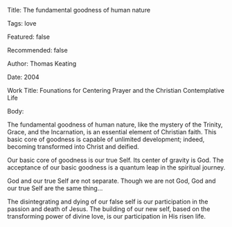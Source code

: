 Title:  The fundamental goodness of human nature

Tags:   love

Featured: false

Recommended: false

Author: Thomas Keating

Date:   2004

Work Title: Founations for Centering Prayer and the Christian Contemplative Life

Body: 

The fundamental goodness of human nature, like the mystery of the Trinity, Grace, and the Incarnation, is an essential element of Christian faith. This basic core of goodness is capable of unlimited development; indeed, becoming transformed into Christ and deified. 

Our basic core of goodness is our true Self. Its center of gravity is God. The acceptance of our basic goodness is a quantum leap in the spiritual journey.

God and our true Self are not separate. Though we are not God, God and our true Self are the same thing...

The disintegrating and dying of our false self is our participation in the passion and death of Jesus. The building of our new self, based on the transforming power of divine love, is our participation in His risen life.
